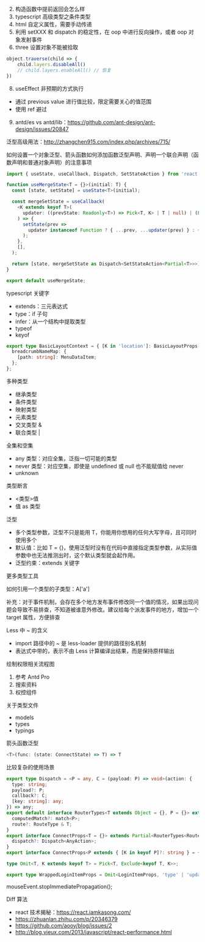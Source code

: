 2. 构造函数中提前返回会怎么样
3. typescript 高级类型之条件类型
5. html 自定义属性，需要手动传递
6. 利用 setXXX 和 dispatch 的稳定性，在 oop 中进行反向操作，或者 oop 对象发射事件
7. three 设置对象不能被拾取
```js
object.traverse(child => {
    child.layers.disableAll()
    // child.layers.enableAll() // 恢复
})
```
8. useEffect 非预期的方式执行
  * 通过 previous value 进行值比较，限定需要关心的值范围
  * 使用 ref 避过
9. antd/es vs antd/lib：https://github.com/ant-design/ant-design/issues/20847

泛型高级用法：http://zhangchen915.com/index.php/archives/715/

如何设置一个对象泛型、箭头函数如何添加函数泛型声明、声明一个联合声明（函数声明和普通对象声明）的注意事项
```ts
import { useState, useCallback, Dispatch, SetStateAction } from 'react';

function useMergeState<T = {}>(initial: T) {
  const [state, setState] = useState<T>(initial);

  const mergeSetState = useCallback(
    <K extends keyof T>(
      updater: ((prevState: Readonly<T>) => Pick<T, K> | T | null) | (Pick<T, K> | T | null),
    ) => {
      setState(prev =>
        updater instanceof Function ? { ...prev, ...updater(prev) } : { ...prev, ...updater },
      );
    },
    [],
  );

  return [state, mergeSetState as Dispatch<SetStateAction<Partial<T>>>] as const;
}

export default useMergeState;

```

typescript 关键字
* extends：三元表达式
* type：if 子句
* infer：从一个结构中提取类型
* typeof
* keyof

```ts
export type BasicLayoutContext = { [K in 'location']: BasicLayoutProps[K] } & {
  breadcrumbNameMap: {
    [path: string]: MenuDataItem;
  };
};
```

多种类型
* 继承类型
* 条件类型
* 映射类型
* 元素类型
* 交叉类型 &
* 联合类型 |

全集和空集
* any 类型：对应全集，泛指一切可能的类型
* never 类型：对应空集，即使是 undefined 或 null 也不能赋值给 never
* unknown

类型断言
* <类型>值
* 值 as 类型

泛型
* 多个类型参数，泛型不只是能用 T，你能用你想用的任何大写字母，且可同时使用多个
* 默认值：比如 T = {}，使用泛型时没有在代码中直接指定类型参数，从实际值参数中也无法推测出时，这个默认类型就会起作用。
* 泛型约束：extends 关键字

更多类型工具

如何引用一个类型的子类型：A['a']

补充：对于事件机制，会存在多个地方发布事件修改同一个值的情况，如果出现问题会导致不易排查，不知道被谁意外修改。建议给每个派发事件的地方，增加一个 target 属性，方便排查

Less 中 ~ 的含义
* import 路径中的 ~ 是 less-loader 提供的路径别名机制
* 表达式中带的，表示不由 Less 计算编译出结果，而是保持原样输出

绘制权限相关流程图
1. 参考 Antd Pro
2. 搜索资料
3. 权控组件

关于类型文件
* models
* types
* typings

箭头函数泛型
```ts
<T>(func: (state: ConnectState) => T) => T
```

比较复杂的使用场景
```ts
export type Dispatch = <P = any, C = (payload: P) => void>(action: {
  type: string;
  payload?: P;
  callback?: C;
  [key: string]: any;
}) => any;
export default interface RouterTypes<T extends Object = {}, P = {}> extends BasicRouteProps {
  computedMatch?: match<P>;
  route?: RouteType & T;
}
export interface ConnectProps<T = {}> extends Partial<RouterTypes<Route, T>> {
  dispatch?: Dispatch<AnyAction>;
}
export interface ConnectProps<P extends { [K in keyof P]?: string } = {}, S = LocationState> {}

type Omit<T, K extends keyof T> = Pick<T, Exclude<keyof T, K>>;

export type WrappedLoginItemProps = Omit<LoginItemProps, 'type' | 'updateActive'>;

```

mouseEvent.stopImmediatePropagation();

Diff 算法
* react 技术揭秘：https://react.iamkasong.com/
* https://zhuanlan.zhihu.com/p/20346379
* https://github.com/aooy/blog/issues/2
* http://blog.vjeux.com/2013/javascript/react-performance.html